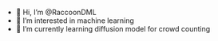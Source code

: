 - 👋 Hi, I’m @RaccoonDML
- 👀 I’m interested in machine learning
- 🌱 I’m currently learning diffusion model for crowd counting

<!---
RaccoonDML/RaccoonDML is a ✨ special ✨ repository because its `README.md` (this file) appears on your GitHub profile.
You can click the Preview link to take a look at your changes.
--->
